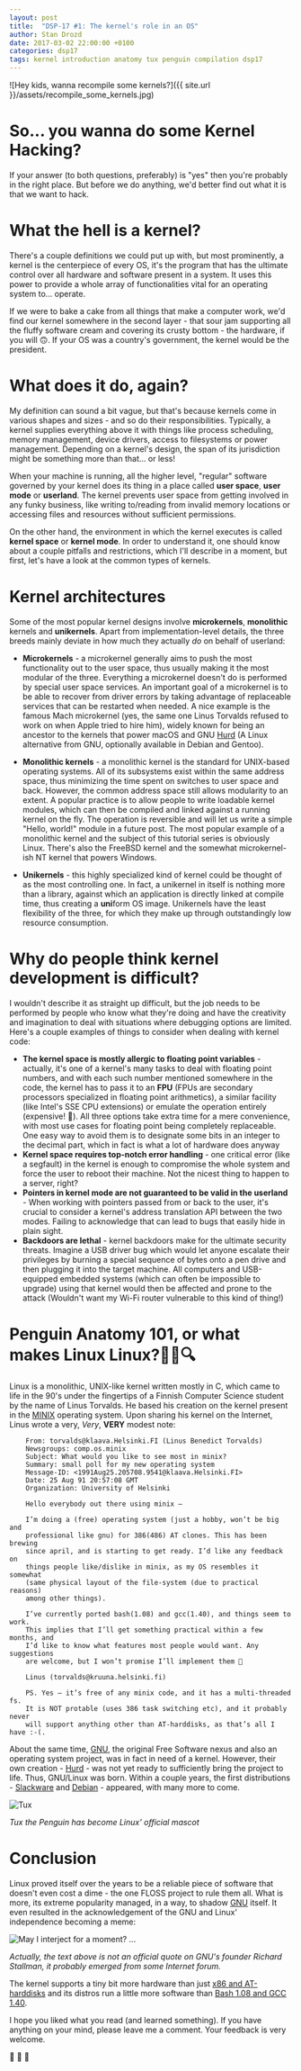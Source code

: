```yaml
---
layout: post
title:  "DSP-17 #1: The kernel's role in an OS"
author: Stan Drozd
date: 2017-03-02 22:00:00 +0100
categories: dsp17
tags: kernel introduction anatomy tux penguin compilation dsp17
---
```

![Hey kids, wanna recompile some kernels?]({{ site.url }}/assets/recompile_some_kernels.jpg)
# So... you wanna do some Kernel Hacking?
If your answer (to both questions, preferably) is "yes" then you're probably in
the right place. But before we do anything, we'd better find out what it is that
we want to hack.

# What the hell is a kernel?
There's a couple definitions we could put up with, but most prominently, a
kernel is the centerpiece of every OS, it's the program that has the ultimate
control over all hardware and software present in a system. It uses this power
to provide a whole array of functionalities vital for an operating system to...
operate.

If we were to bake a cake from all things that make a computer work, we'd find
our kernel somewhere in the second layer - that sour jam supporting all the
fluffy software cream and covering its crusty bottom - the hardware, if you will
:upside_down_face:. If your OS was a country's government, the kernel would be
the president.

# What does it do, again?
My definition can sound a bit vague, but that's because kernels come in various
shapes and sizes - and so do their responsibilities. Typically, a kernel
supplies everything above it with things like process scheduling, memory
management, device drivers, access to filesystems or power management. Depending
on a kernel's design, the span of its jurisdiction might be something more than
that... or less!

When your machine is running, all the higher level, "regular" software governed
by your kernel does its thing in a place called **user space**, **user mode** or
**userland**.  The kernel prevents user space from getting involved in any funky
business, like writing to/reading from invalid memory locations or accessing
files and resources without sufficient permissions.

On the other hand, the environment in which the kernel executes is called
**kernel space** or **kernel mode**. In order to understand it, one should know
about a couple pitfalls and restrictions, which I'll describe in a moment,  but
first, let's have a look at the common types of kernels.

# Kernel architectures
Some of the most popular kernel designs involve **microkernels**, **monolithic**
kernels and **unikernels**. Apart from implementation-level details, the
three breeds mainly deviate in how much they actually *do* on behalf
of userland:

* **Microkernels** - a microkernel generally aims to push the most functionality
  out to the user space, thus usually making it the most modular of the three.
  Everything a microkernel doesn't do is performed by special user space
  services. An important goal of a microkernel is to be able to recover from
  driver errors by taking advantage of replaceable services that can be restarted
  when needed. A nice example is the famous Mach microkernel (yes, the same one
  Linus Torvalds refused to work on when Apple tried to hire him), widely known
  for being an ancestor to the kernels that power macOS and GNU [Hurd][hurd] (A
  Linux alternative from GNU, optionally available in Debian and Gentoo).

* **Monolithic kernels** - a monolithic kernel is the standard for UNIX-based
  operating systems. All of its subsystems exist within the same address space,
  thus minimizing the time spent on switches to user space and back. However,
  the common address space still allows modularity to an extent. A popular
  practice is to allow people to write loadable kernel modules, which can then
  be compiled and linked against a running kernel on the fly. The operation is
  reversible and will let us write a simple "Hello, world!" module in a future
  post. The most popular example of a monolithic kernel and the subject of this
  tutorial series is obviously Linux. There's also the FreeBSD kernel and the
  somewhat microkernel-ish NT kernel that powers Windows.

* **Unikernels** - this highly specialized kind of kernel could be thought of as
  the most controlling one. In fact, a unikernel in itself is nothing more than
  a library, against which an application is directly linked at compile time,
  thus creating a **uni**form OS image. Unikernels have the least flexibility of
  the three, for which they make up through outstandingly low resource
  consumption.

# Why do people think kernel development is difficult?
I wouldn't describe it as straight up difficult, but the job needs to be
performed by people who know what they're doing and have the creativity and
imagination to deal with situations where debugging options are limited. Here's
a couple examples of things to consider when dealing with kernel code:
* **The kernel space is mostly allergic to floating point variables** -
  actually, it's one of a kernel's many tasks to deal with floating point
  numbers, and with each such number mentioned somewhere in the code, the kernel
  has to pass it to an **FPU** (FPUs are secondary processors specialized in
  floating point arithmetics), a similar facility (like Intel's SSE CPU
  extensions) or emulate the operation entirely (expensive! :money_with_wings:).
  All three options take extra time for a mere convenience, with most use cases
  for floating point being completely replaceable. One easy way to avoid them is
  to designate some bits in an integer to the decimal part, which in fact is
  what a lot of hardware does anyway
* **Kernel space requires top-notch error handling** - one critical error (like
  a segfault) in the kernel is enough to compromise the whole system and force
  the user to reboot their machine. Not the nicest thing to happen to a server,
  right?
* **Pointers in kernel mode are not guaranteed to be valid in the userland** -
  When working with pointers passed from or back to the user, it's crucial to
  consider a kernel's address translation API between the two modes.  Failing to
  acknowledge that can lead to bugs that easily hide in plain sight.
* **Backdoors are lethal** - kernel backdoors make for the ultimate security
  threats. Imagine a USB driver bug which would let anyone escalate their
  privileges by burning a special sequence of bytes onto a pen drive and then
  plugging it into the target machine. All computers and USB-equipped embedded
  systems (which can often be impossible to upgrade) using that kernel would
  then be affected and prone to the attack (Wouldn't want my Wi-Fi router
  vulnerable to this kind of thing!)

# Penguin Anatomy 101, or what makes Linux Linux?:penguin::skull::mag:
Linux is a monolithic, UNIX-like kernel written mostly in C, which came to life
in the 90's under the fingertips of a Finnish Computer Science student by the
name of Linus Torvalds. He based his creation on the kernel present in the
[MINIX][minix] operating system. Upon sharing his kernel on the Internet, Linus
wrote a very, *Very*, **VERY** modest note:

```
    From: torvalds@klaava.Helsinki.FI (Linus Benedict Torvalds)
    Newsgroups: comp.os.minix
    Subject: What would you like to see most in minix?
    Summary: small poll for my new operating system
    Message-ID: <1991Aug25.205708.9541@klaava.Helsinki.FI>
    Date: 25 Aug 91 20:57:08 GMT
    Organization: University of Helsinki

    Hello everybody out there using minix –

    I’m doing a (free) operating system (just a hobby, won’t be big and
    professional like gnu) for 386(486) AT clones. This has been brewing
    since april, and is starting to get ready. I’d like any feedback on
    things people like/dislike in minix, as my OS resembles it somewhat
    (same physical layout of the file-system (due to practical reasons)
    among other things).

    I’ve currently ported bash(1.08) and gcc(1.40), and things seem to work.
    This implies that I’ll get something practical within a few months, and
    I’d like to know what features most people would want. Any suggestions
    are welcome, but I won’t promise I’ll implement them 🙂

    Linus (torvalds@kruuna.helsinki.fi)

    PS. Yes – it’s free of any minix code, and it has a multi-threaded fs.
    It is NOT protable (uses 386 task switching etc), and it probably never
    will support anything other than AT-harddisks, as that’s all I have :-(.
```

About the same time, [GNU][gnu], the original Free Software
nexus and also an operating system project, was in fact in need of a kernel.
However, their own creation - [Hurd][hurd] - was not yet ready to sufficiently
bring the project to life. Thus, GNU/Linux was born. Within a couple years, the
first distributions - [Slackware](slackware) and [Debian](debian) - appeared,
with many more to come.

![Tux](http://isc.tamu.edu/~lewing/linux/sit3-shine.7.gif)

*Tux the Penguin has become Linux' official mascot*

# Conclusion
Linux proved itself over the years to be a reliable piece of software that
doesn't even cost a dime - the one FLOSS project to rule them all. What is more,
its extreme popularity managed, in a way, to shadow [GNU][gnu] itself. It even
resulted in the acknowledgement of the GNU and Linux' independence becoming a
meme:

![May I interject for a moment? ...](http://s2.quickmeme.com/img/b9/b91afe13fc7e1b79898b1f65a12b4d23a25d5083ec0410185ff563fdf8ce8a87.jpg)

*Actually, the text above is not an official quote on GNU's founder Richard
Stallman, it probably emerged from some Internet forum.*

The kernel supports a tiny bit more hardware than just [x86 and
AT-harddisks](http://www.linux-drivers.org/) and its distros run a little  more
software than [Bash 1.08 and GCC 1.40][popcon-stats].

I hope you liked what you read (and learned something). If you have anything on
your mind, please leave me a comment. Your feedback is very welcome. 

:penguin: :penguin: :penguin:

[minix]:https://pl.wikipedia.org/wiki/MINIX
[gnu]:https://www.gnu.org/
[hurd]:https://www.gnu.org/software/hurd/hurd.html
[debian]:www.debian.org/
[slackware]:www.slackware.com/
[popcon-stats]:http://popcon.debian.org/
